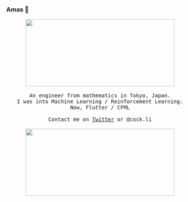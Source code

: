 ### Amas 👋

<p align="center">
  <img src="http://libertyinfinity.com/wp-content/uploads//2019/08/tumblr_pfpgmzg9MO1qz6f9yo5_500.gif"  width="400" height="180" >
  <br><br>
  <samp>
An engineer from mathematics in Tokyo, Japan. <br>
I was into Machine Learning / Reinforcement Learning. <br>
Now, Flutter / CFML
     <br><br>Contact me on <a href="https://twitter.com/">Twitter</a> or @cock.li
  </samp><br><br>
  <img src="http://libertyinfinity.com/wp-content/uploads//2018/02/tumblr_omq9zmsN281w84u17o1_500.gif"  width="400" height="180" >
</p>

<!--
**surjithctly/surjithctly** is a ✨ _special_ ✨ repository because its `README.md` (this file) appears on your GitHub profile.

Here are some ideas to get you started:

- 🔭 I’m currently working on ...
- 🌱 I’m currently learning ...
- 👯 I’m looking to collaborate on ...
- 🤔 I’m looking for help with ...
- 💬 Ask me about ...
- 📫 How to reach me: ...
- 😄 Pronouns: ...
- ⚡ Fun fact: ...
-->

